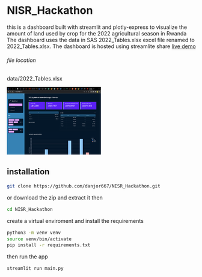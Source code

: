 # NISR_Hackathon
this is a dashboard built with streamlit and plotly-express to visualize the amount of land used by crop
for the 2022 agricultural season in Rwanda
The dashboard uses the data in SAS 2022_Tables.xlsx excel file renamed to 2022_Tables.xlsx.
The dashboard is hosted using streamlite share
[live demo](https://nisrhackathon-vxycfktqwu2jcpfxhxhruq.streamlit.app/)
###### file location  
data/2022_Tables.xlsx

<div>
<img src="data/Screenshot 2023-11-07 at 10.46.58 AM (1).png" width=250px height=180px>

## installation
```sh
git clone https://github.com/danjor667/NISR_Hackathon.git 
```
or download the zip and extract it
then 
```sh
cd NISR_Hackathon
```
create a virtual enviroment and install the requirements
```sh
python3 -m venv venv
source venv/bin/activate
pip install -r requirements.txt
```
then run the app
```sh
streamlit run main.py
```
